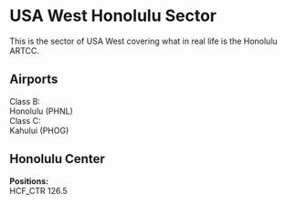 # USA West Honolulu Sector
This is the sector of USA West covering what in real life is the Honolulu ARTCC.

## Airports
Class B:  
Honolulu (PHNL)  
Class C:  
Kahului (PHOG)  
## Honolulu Center
**Positions:**  
HCF_CTR 126.5